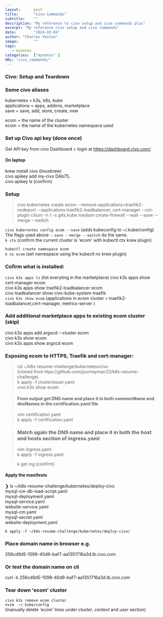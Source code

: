 ```yaml
---
layout:      post
title:       "Civo Commands"
subtitle:    ""
description: "My reference to civo setup and civo commands plus"
excerpt: "My reference civo setup and civo commands"
date:        "2024-03-04"
author: "Charles Vosloo"
image:       ""
tags:  
   - mynotes
categories:  ["mynotes" ]
URL: "civo_commands/"
---
```

### Civo: Setup and Teardown 



### Some civo aliases 
kubernetes = k3s, k8s, kube  
applications = apps, addons, marketplace  
save = save, add, store, create, new

ecom = the name of the cluster   
ecom = the name of the kubernetes namespace used

### Set up Civo api key (done once)

Get API key from civo Dashboard > login at https://dashboard.civo.com/   
#### On laptop 
brew install civo  (linuxbrew)  
civo apikey add my-civo  DAb75..   
civo apikey ls (confirm)   

###  Setup 

> civo kubernetes create ecom --remove-applications=traefik2-nodeport --applications traefik2-loadbalancer, cert-manager --cni-plugin cilium  -n 1 -s g4s.kube.medium create-firewall  --wait --save --merge --switch

```civo kubernetes config ecom --save``` (adds kubeconfig to ~/.kube/config)  
The flags used above ``--save --merge --switch`` do the same.   
```k ctx``` (confirm the current cluster is 'ecom' with kubectl ctx krew plugin)

```kubectl create namespace ecom```   
```k ns ecom``` (set namespace using the kubectl ns krew plugin)

###  Cofirm what is installed:
```civo k3s apps ls```  (list everyting in the marketplace)
civo k3s apps show cert-manager ecom        
civo k3s apps show traefik2-loadbalancer ecom      
civo loadbalancer show civo-kube-system-traefik  
```civo k3s show ecom``` (applications in ecom cluster = traefik2-loadbalancer,cert-manager,  metrics-server )

###  Add additional marketplace apps to existing ecom cluster (skip) 
civo k3s apps add argocd --cluster ecom   
civo k3s show ecom               
civo k3s apps show argocd ecom     

### Exposing ecom to HTTPS, Traefik and cert-manager:

> cd ~/k8s-resume-challenge/kubernetes/civo  
(cloned from htps://github.com/journeyman33/k8s-resume-challenge)   
k apply -f clusterissuer.yaml  
civo k3s show ecom   

> #### From output get DNS name and place it in both commonName and dnsNames in the certification.yaml file

> vim certification.yaml      
k apply -f certification.yaml

> ### Match again the DNS name and place it in both the host and hosts section of ingress.yaml
> vim ingress.yaml  
k apply -f ingress.yaml

> k get ing (confirm)

#### Apply the manifests

❯ ls  ~/k8s-resume-challenge/kubernetes/deploy-civo  
mysql-cm-db-load-script.yaml  
mysql-deployment.yaml  
mysql-service.yaml    
website-service.yaml  
mysql-cm.yaml  
mysql-secret.yaml        
website-deployment.yaml  
  
```K apply -f ~/k8s-resume-challenge/kubernetes/deploy-civo/```  

### Place domain name in browser  e.g.
256cd9d5-1098-40d9-baf7-aa1351716a3d.lb.civo.com

### Or test the domain name  on cli
curl -k 256cd9d5-1098-40d9-baf7-aa1351716a3d.lb.civo.com

### Tear down 'ecom' cluster
```civo k3s remove ecom cluster```  
```nvim  ~/.kube/config```  
(manually delete 'ecom' lines under _cluster_, _context_ and _user_ section)



